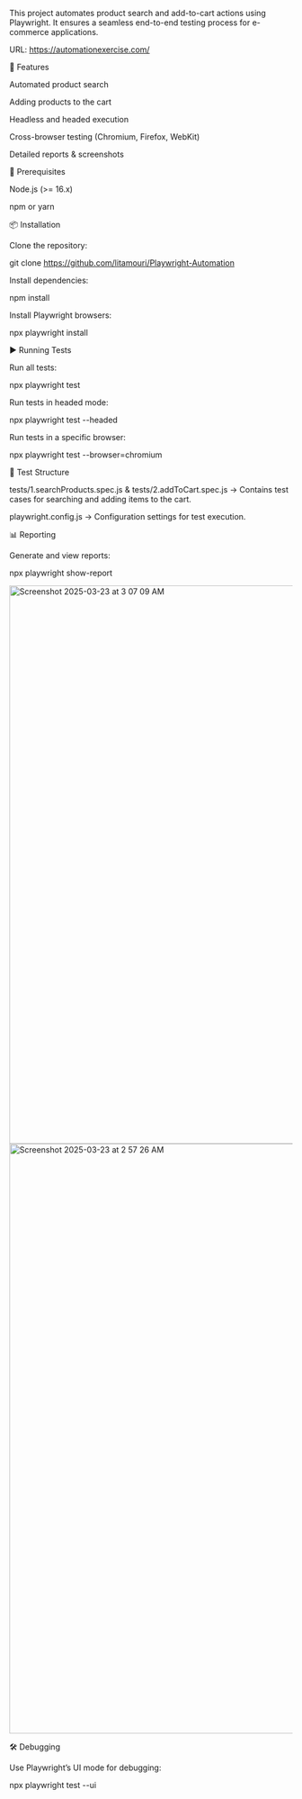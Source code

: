 This project automates product search and add-to-cart actions using Playwright. 
It ensures a seamless end-to-end testing process for e-commerce applications.

URL: https://automationexercise.com/

🚀 Features

Automated product search

Adding products to the cart

Headless and headed execution

Cross-browser testing (Chromium, Firefox, WebKit)

Detailed reports & screenshots

📌 Prerequisites

Node.js (>= 16.x)

npm or yarn

📦 Installation

Clone the repository:

git clone https://github.com/litamouri/Playwright-Automation

Install dependencies:

npm install

Install Playwright browsers:

npx playwright install

▶️ Running Tests

Run all tests:

npx playwright test

Run tests in headed mode:

npx playwright test --headed

Run tests in a specific browser:

npx playwright test --browser=chromium

📝 Test Structure

tests/1.searchProducts.spec.js & tests/2.addToCart.spec.js → Contains test cases for searching and adding items to the cart.

playwright.config.js → Configuration settings for test execution.

📊 Reporting

Generate and view reports:

npx playwright show-report 

<img width="992" alt="Screenshot 2025-03-23 at 3 07 09 AM" src="https://github.com/user-attachments/assets/1dee6c2f-a6ef-4ea3-a939-d7595d795de9" />

<img width="1048" alt="Screenshot 2025-03-23 at 2 57 26 AM" src="https://github.com/user-attachments/assets/fe21289c-dc6b-4a2a-a70b-b1a016cfebee" />






🛠️ Debugging

Use Playwright’s UI mode for debugging:

npx playwright test --ui

